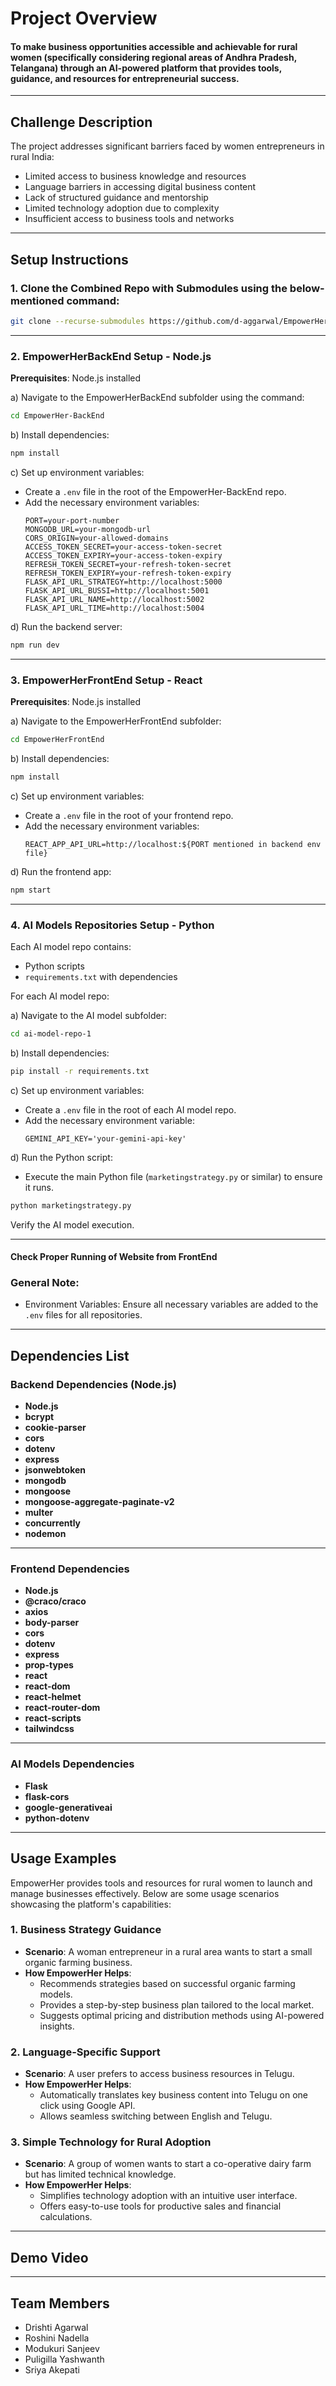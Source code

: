 

# Project Overview 

#### To make business opportunities accessible and achievable for rural women (specifically considering regional areas of Andhra Pradesh, Telangana) through an AI-powered platform that provides tools, guidance, and resources for entrepreneurial success.

---

## Challenge Description 

The project addresses significant barriers faced by women entrepreneurs in rural India:
- Limited access to business knowledge and resources
- Language barriers in accessing digital business content
- Lack of structured guidance and mentorship
- Limited technology adoption due to complexity
- Insufficient access to business tools and networks

---

## Setup Instructions

### 1. Clone the Combined Repo with Submodules using the below-mentioned command:
```bash
git clone --recurse-submodules https://github.com/d-aggarwal/EmpowerHer-Combined.git
```

---

### 2. EmpowerHerBackEnd Setup - Node.js
**Prerequisites**: Node.js installed

a) Navigate to the EmpowerHerBackEnd subfolder using the command:
```bash
cd EmpowerHer-BackEnd
```

b) Install dependencies:
```bash
npm install
```

c) Set up environment variables:
- Create a `.env` file in the root of the EmpowerHer-BackEnd repo.
- Add the necessary environment variables:
  ```
  PORT=your-port-number
  MONGODB_URL=your-mongodb-url
  CORS_ORIGIN=your-allowed-domains
  ACCESS_TOKEN_SECRET=your-access-token-secret
  ACCESS_TOKEN_EXPIRY=your-access-token-expiry
  REFRESH_TOKEN_SECRET=your-refresh-token-secret
  REFRESH_TOKEN_EXPIRY=your-refresh-token-expiry
  FLASK_API_URL_STRATEGY=http://localhost:5000
  FLASK_API_URL_BUSSI=http://localhost:5001
  FLASK_API_URL_NAME=http://localhost:5002
  FLASK_API_URL_TIME=http://localhost:5004
  ```

d) Run the backend server:
```bash
npm run dev
```

---

### 3. EmpowerHerFrontEnd Setup - React
**Prerequisites**: Node.js installed

a) Navigate to the EmpowerHerFrontEnd subfolder:
```bash
cd EmpowerHerFrontEnd
```

b) Install dependencies:
```bash
npm install
```

c) Set up environment variables:
- Create a `.env` file in the root of your frontend repo.
- Add the necessary environment variables:
  ```
  REACT_APP_API_URL=http://localhost:${PORT mentioned in backend env file}
  ```

d) Run the frontend app:
```bash
npm start
```

---

### 4. AI Models Repositories Setup - Python

Each AI model repo contains:
- Python scripts
- `requirements.txt` with dependencies

For each AI model repo:

a) Navigate to the AI model subfolder:
```bash
cd ai-model-repo-1
```

b) Install dependencies:
```bash
pip install -r requirements.txt
```

c) Set up environment variables:
- Create a `.env` file in the root of each AI model repo.
- Add the necessary environment variable:
  ```
  GEMINI_API_KEY='your-gemini-api-key'
  ```

d) Run the Python script:
- Execute the main Python file (`marketingstrategy.py` or similar) to ensure it runs.
```bash
python marketingstrategy.py
```

Verify the AI model execution.

---

#### Check Proper Running of Website from FrontEnd

### General Note:
- Environment Variables: Ensure all necessary variables are added to the `.env` files for all repositories.

---

## Dependencies List

### Backend Dependencies (Node.js)
- **Node.js** 
- **bcrypt**   
- **cookie-parser**  
- **cors**
- **dotenv** 
- **express**  
- **jsonwebtoken**  
- **mongodb** 
- **mongoose** 
- **mongoose-aggregate-paginate-v2** 
- **multer** 
- **concurrently**
- **nodemon**

---

### Frontend Dependencies
- **Node.js** 
- **@craco/craco**  
- **axios** 
- **body-parser**    
- **cors** 
- **dotenv** 
- **express**   
- **prop-types** 
- **react** 
- **react-dom**  
- **react-helmet**  
- **react-router-dom**  
- **react-scripts**  
- **tailwindcss**

---

### AI Models Dependencies
- **Flask** 
- **flask-cors**  
- **google-generativeai**  
- **python-dotenv**

---

## Usage Examples

EmpowerHer provides tools and resources for rural women to launch and manage businesses effectively. Below are some usage scenarios showcasing the platform's capabilities:

### 1. **Business Strategy Guidance**
- **Scenario**: A woman entrepreneur in a rural area wants to start a small organic farming business.
- **How EmpowerHer Helps**:
  - Recommends strategies based on successful organic farming models.
  - Provides a step-by-step business plan tailored to the local market.
  - Suggests optimal pricing and distribution methods using AI-powered insights.

### 2. **Language-Specific Support**
- **Scenario**: A user prefers to access business resources in Telugu.
- **How EmpowerHer Helps**:
  - Automatically translates key business content into Telugu on one click using Google API.
  - Allows seamless switching between English and Telugu.

### 3. **Simple Technology for Rural Adoption**
- **Scenario**: A group of women wants to start a co-operative dairy farm but has limited technical knowledge.
- **How EmpowerHer Helps**:
  - Simplifies technology adoption with an intuitive user interface.
  - Offers easy-to-use tools for productive sales and financial calculations.

---

## Demo Video

---

## Team Members
- Drishti Agarwal 
- Roshini Nadella
- Modukuri Sanjeev 
- Puligilla Yashwanth 
- Sriya Akepati
```